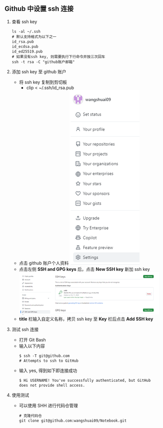 ## Github 中设置 ssh 连接


1. 查看 ssh key   

    ```shell
    ls -al ~/.ssh
    # 默认支持格式为以下之一
    id_rsa.pub
    id_ecdsa.pub
    id_ed25519.pub
    # 如果没有ssh key, 则需要执行下行命令并按三次回车
    ssh -t rsa -C "github账户邮箱"
    ```
2. 添加 ssh key 至 github 账户
    - 将 ssh key 复制到剪切板
        - clip < ~/.ssh/id_rsa.pub
    - 点击 github 账户个人资料
        ![Alt text](images/git/image.png)
    - 点击左侧 **SSH and GPG keys** 后，点击 **New SSH key** 新加 ssh key
        ![Alt text](images/git/image1.png)
    - **title** 栏输入自定义名称，拷贝 ssh key 至 **Key** 栏后点击 **Add SSH key**
3. 测试 ssh 连接
    - 打开 Git Bash 
    - 输入以下内容
        ```shell
        $ ssh -T git@github.com
        # Attempts to ssh to GitHub
        ```
    - 输入 yes, 得到如下即连接成功
        ```shell
        $ Hi USERNAME! You've successfully authenticated, but GitHub does not provide shell access.
        ```
4.  使用测试
    - 可以使用 SHH 进行代码仓管理
        ```shell
        # 克隆代码仓
        git clone git@github.com:wangshuai09/Notebook.git
        ```       

